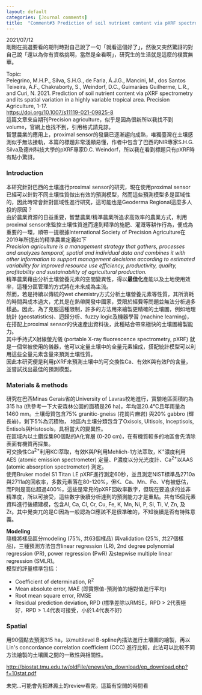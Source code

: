 ```yaml
---
layout: default
categories: [Journal comments]
title:  "Comment#3 Prediction of soil nutrient content via pXRF spectrometry and its spatial variation in a highly variable tropical area"
---  
```

2021/07/12  
剛剛在挑選要看的期刊時對自己說了一句「就看這個好了」，然後又突然驚訝的對自己說「還以為你有資格挑啊，當然是全看啊」，研究生的生活就是這麼的樸實無華。  
  
Topic:  
Pelegrino, M.H.P., Silva, S.H.G., de Faria, Á.J.G., Mancini, M., dos Santos Teixeira, A.F., Chakraborty, S., Weindorf, D.C., Guimarães Guilherme, L.R., and Curi, N. 2021. Prediction of soil nutrient content via pXRF spectrometry and its spatial variation in a highly variable tropical area. Precision Agriculture, 1-17.  
<a href="https://doi.org/10.1007/s11119-021-09825-8" target="_blank">https://doi.org/10.1007/s11119-021-09825-8</a>  
這篇文章來自期刊Precision agriculture，似乎是因為很新所以我找不到volume，官網上也找不到，引用格式請見諒。  
智慧農業的應用上，proximal sensor的發展已逐漸趨向成熟，唯獨臺灣在土壤感測似乎無法接軌，本篇的標題非常淺顯易懂，作者中包含了巴西的NIR專家S.H.G. Silva及德州科技大學的pXRF專家D.C. Weindorf，所以我在看到標題只有pXRF時有點小驚訝。  
  
### Introduction  
本研究針對巴西的土壤進行proximal sensor的研究，現在使用proximal sensor已經可以針對不同土壤性質做出有效的預測模型，然而這些預測模型多是區域性的，因此時常會針對區域性進行研究，這可能也是Geoderma Regional這麼多人投的原因？  
由於農業資源的日益重要，智慧農業/精準農業所追求高效率的農業方式，利用proximal sensor來監控土壤性質進而達到精準的施肥、灌溉等耕作行為，便成為重要的一環，順帶一提根據International Society of Precision Agriculture在2019年所提出的精準農業定義如下   
_Precision agriculture is a management strategy that gathers, processes and analyzes temporal, spatial and individual data and combines it with other information to support management decisions according to estimated variability for improved resource use efficiency, productivity, quality, profitability and sustainability of agricultural production._   
精準農業藉由分析土壤營養元素的空間變異性，得以**最佳化**產能以及土地使用效率，這種分區管理的方式將在未來成為主流。  
然而，若是持續以傳統的wet chemistry方式分析土壤營養元素等性質，其所消耗的時間與成本過大，尤其是在熱帶開發中國家，受限於經費等問題並無法分析過多樣品。因此，為了克服這種限制，許多的方法用來繪製更精確的土壤圖，例如地理統計 (geostatistics)、迴歸分析、fuzzy logic及機器學習 (machine learning)，在搭配上proximal sensor的快速產出資料後，此種結合帶來極快的土壤圖繪製能力。  
其中手持式X射線螢光儀 (portable X-ray fluorescence spectrometry, pXRF) 就是一個常被使用的儀器，他可以定量土壤中的全量元素組成，搭配統計模型可以利用這些全量元素含量來預測土壤性質。  
因此本研究便是利用pXRF來預測土壤中的可交換性Ca、有效K與有效P的含量，並嘗試找出最佳的預測模型。  
  
### Materials & methods  
研究在巴西Minas Gerais省的University of Lavras校地進行，實驗地區面積約為315 ha (供參考一下大安森林公園的面積是26 ha)，年均溫20.4&deg;C且年雨量為1460 mm。土壤母質包含75% granitic-gneiss (花崗片麻岩) 與20% gabbro (輝長岩)，剩下5%為沉積物，
地區內土壤分類包含了Oxisols, Ultisols, Inceptisols, Entisols與Histosols，具相當大的變異性。  
在區域內以土鑽採集90個點的A化育層 (0-20 cm)，在有機質較多的地區會先清除表面有機質再採集。  
可交換性Ca<sup>2+</sup>利用KCl萃取，有效K與P利用Mehlich-1方法萃取，K<sup>+</sup>濃度利用AES (atomic emission spectrometer) 定量、P濃度以分光光度計、Ca<sup>2+</sup>以AAS (atomic absorption spectrometer) 測定。  
使用Bruker model S1 Titan LE pXRF進行測定60秒，並且測定NIST標準品2710a與2711a的回收率，多數元素落在80-120%，但K、Ca、Mn、Fe、V有被低估，而P則是高估超過400%，這些是常見的pXRF回收率數字，但現在要追求的並非精準度，所以可接受，這些數字後續分析達到的預測能力才是重點。共有15個元素資料進行後續建模，包含Al, Ca, Cl, Cr, Cu, Fe, K,
Mn, Ni, P, Si, Ti, V, Zn, 及Zr。其中覺突兀的是Cl因為一般認為Cl應該不是很準確的，不知後續是否有特殊意義。  
  
**Modeling**  
隨機將樣品區分modeling (75%, 共63個樣品) 與validation (25%, 共27個樣品)，三種預測方法包含linear regression (LR), 2nd degree polynomial regression (PR), power regression (PwR) 及stepwise multiple linear regression (SMLR)。  
模型的評量標準包括：  
- Coefficient of determination, R<sup>2</sup>
- Mean absolute error, MAE (即實際值-預測值的絕對值進行平均)
- Root mean square error, RMSE
- Residual prediction deviation, RPD (標準差除以RMSE，RPD > 2代表極好，RPD > 1.4代表可接受，小於1.4代表不好)  
  
### Spatial  
用90個點去預測315 ha，以multilevel B-spline內插法進行土壤圖的繪製，再以Lin's concordance correlation coefficient (CCC) 進行比較，此法可以比較不同方法繪製的土壤圖之間的一致性與相關性。  
  
http://biostat.tmu.edu.tw/oldFile/enews/ep_download/ep_download.php?f=10stat.pdf


未完...可能會先把淋澱土的review看完，這篇有空閒的時間看
